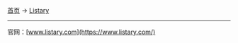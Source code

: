 
[首页](/software) -> [Listary](/software/listary)

---


官网：[www.listary.com](https://www.listary.com/)
